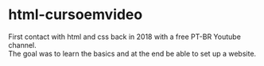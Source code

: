 # html-cursoemvideo
First contact with html and css back in 2018 with a free PT-BR Youtube channel. <br>
The goal was to learn the basics and at the end be able to set up a website.
